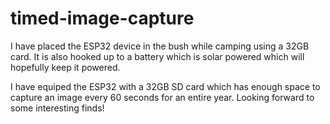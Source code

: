 # timed-image-capture

I have placed the ESP32 device in the bush while camping using a 32GB card. It is also hooked up to a battery which is solar powered which will hopefully keep it powered.

I have equiped the ESP32 with a 32GB SD card which has enough space to capture an image every 60 seconds for an entire year. Looking forward to some interesting finds!
